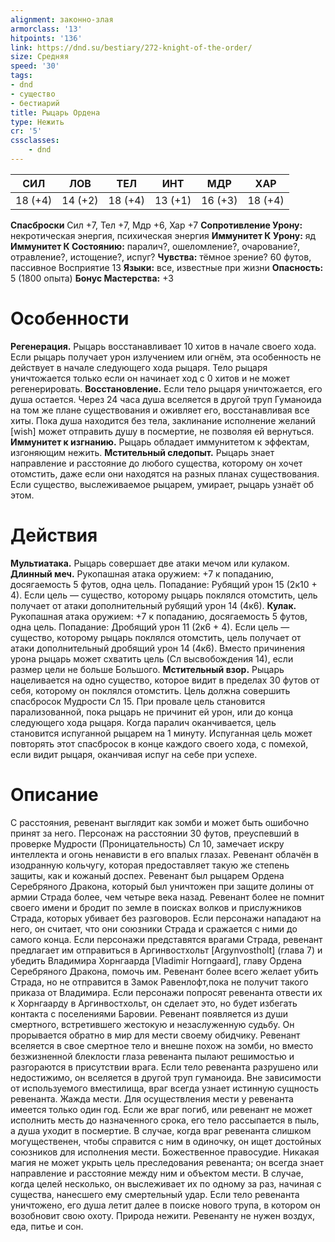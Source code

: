 ```yaml
---
alignment: законно-злая
armorclass: '13'
hitpoints: '136'
link: https://dnd.su/bestiary/272-knight-of-the-order/
size: Средняя
speed: '30'
tags:
- dnd
- существо
- бестиарий
title: Рыцарь Ордена
type: Нежить
cr: '5'
cssclasses:
    - dnd
---
```



| СИЛ | ЛОВ | ТЕЛ | ИНТ | МДР | ХАР |
|---|---|---|---|---|---|
| 18 (+4) | 14 (+2) | 18 (+4) | 13 (+1) | 16 (+3) | 18 (+4) |
**Спасброски** Сил +7, Тел +7, Мдр +6, Хар +7
**Сопротивление Урону:** некротическая энергия, психическая энергия
**Иммунитет К Урону:** яд
**Иммунитет К Состоянию:** паралич?, ошеломление?, очарование?, отравление?, истощение?, испуг?
**Чувства:** тёмное зрение? 60 футов, пассивное Восприятие 13
**Языки:** все, известные при жизни
**Опасность:** 5 (1800 опыта)
**Бонус Мастерства:** +3


# Особенности
**Регенерация.** Рыцарь восстанавливает 10 хитов в начале своего хода. Если рыцарь получает урон излучением или огнём, эта особенность не действует в начале следующего хода рыцаря. Тело рыцаря уничтожается только если он начинает ход с 0 хитов и не может регенерировать.
**Восстановление.** Если тело рыцаря уничтожается, его душа остается. Через 24 часа душа вселяется в другой труп Гуманоида на том же плане существования и оживляет его, восстанавливая все хиты. Пока душа находится без тела, заклинание исполнение желаний [wish] может отправить душу в посмертие, не позволяя ей вернуться.
**Иммунитет к изгнанию.** Рыцарь обладает иммунитетом к эффектам, изгоняющим нежить.
**Мстительный следопыт.** Рыцарь знает направление и расстояние до любого существа, которому он хочет отомстить, даже если они находятся на разных планах существования. Если существо, выслеживаемое рыцарем, умирает, рыцарь узнаёт об этом.


# Действия
**Мультиатака.** Рыцарь совершает две атаки мечом или кулаком.
**Длинный меч.** Рукопашная атака оружием: +7 к попаданию, досягаемость 5 футов, одна цель. Попадание: Рубящий урон 15 (2к10 + 4). Если цель — существо, которому рыцарь поклялся отомстить, цель получает от атаки дополнительный рубящий урон 14 (4к6).
**Кулак.** Рукопашная атака оружием: +7 к попаданию, досягаемость 5 футов, одна цель. Попадание: Дробящий урон 11 (2к6 + 4). Если цель — существо, которому рыцарь поклялся отомстить, цель получает от атаки дополнительный дробящий урон 14 (4к6). Вместо причинения урона рыцарь может схватить цель (Сл высвобождения 14), если размер цели не больше Большого.
**Мстительный взор.** Рыцарь нацеливается на одно существо, которое видит в пределах 30 футов от себя, которому он поклялся отомстить. Цель должна совершить спасбросок Мудрости Сл 15. При провале цель становится парализованной, пока рыцарь не причинит ей урон, или до конца следующего хода рыцаря. Когда паралич оканчивается, цель становится испуганной рыцарем на 1 минуту. Испуганная цель может повторять этот спасбросок в конце каждого своего хода, с помехой, если видит рыцаря, оканчивая испуг на себе при успехе.


# Описание
С расстояния, ревенант выглядит как зомби и может быть ошибочно принят за него. Персонаж на расстоянии 30 футов, преуспевший в проверке Мудрости (Проницательность) Сл 10, замечает искру интеллекта и огонь ненависти в его впалых глазах. Ревенант облачён в изодранную кольчугу, которая предоставляет такую же степень защиты, как и кожаный доспех. Ревенант был рыцарем Ордена Серебряного Дракона, который был уничтожен при защите долины от армии Страда более, чем четыре века назад. Ревенант более не помнит своего имени и бродит по земле в поисках волков и прислужников Страда, которых убивает без разговоров. Если персонажи нападают на него, он считает, что они союзники Страда и сражается с ними до самого конца. Если персонажи представятся врагами Страда, ревенант предлагает им отправиться в Аргинвостхольт [Argynvostholt] (глава 7) и убедить Владимира Хорнгаарда [Vladimir Horngaard], главу Ордена Серебряного Дракона, помочь им. Ревенант более всего желает убить Страда, но не отправится в Замок Равенлофт,пока не получит такого приказа от Владимира. Если персонажи попросят ревенанта отвести их к Хорнгаарду в Аргинвостхольт, он сделает это, но будет избегать контакта с поселениями Баровии. Ревенант появляется из души смертного, встретившего жестокую и незаслуженную судьбу. Он прорывается обратно в мир для мести своему обидчику. Ревенант вселяется в свое смертное тело и внешне похож на зомби, но вместо безжизненной блеклости глаза ревенанта пылают решимостью и разгораются в присутствии врага. Если тело ревенанта разрушено или недостижимо, он вселяется в другой труп гуманоида. Вне зависимости от используемого вместилища, враг всегда узнает истинную сущность ревенанта. Жажда мести. Для осуществления мести у ревенанта имеется только один год. Если же враг погиб, или ревенант не может исполнить месть до назначенного срока, его тело рассыпается в пыль, а душа уходит в посмертие. В случае, когда враг ревенанта слишком могущественен, чтобы справится с ним в одиночку, он ищет достойных союзников для исполнения мести. Божественное правосудие. Никакая магия не может укрыть цель преследования ревенанта; он всегда знает направление и расстояние между ним и объектом мести. В случае, когда целей несколько, он выслеживает их по одному за раз, начиная с существа, нанесшего ему смертельный удар. Если тело ревенанта уничтожено, его душа летит далее в поиске нового трупа, в котором он возобновит свою охоту. Природа нежити. Ревенанту не нужен воздух, еда, питье и сон.